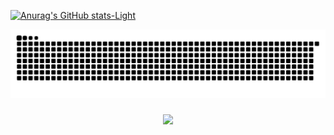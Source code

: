[![Anurag's GitHub stats-Light](https://github-readme-stats.vercel.app/api?username=zaapr0x&show_icons=true&theme=default#gh-light-mode-only)](https://github.com/anuraghazra/github-readme-stats#gh-light-mode-only)

<img src="https://raw.githubusercontent.com/zaapr0x/zaapr0x/output/snake.svg" alt="Snake animation" />

###

<div align="center">
  <img src="https://profile-counter.glitch.me/zaapr0x/count.svg?"  />
</div>

###
